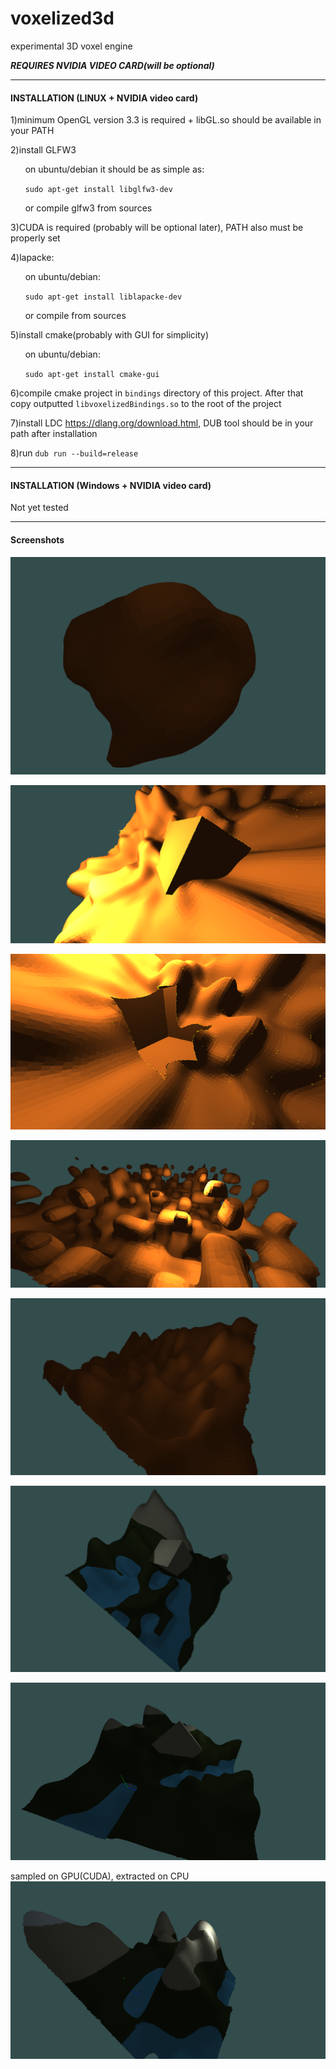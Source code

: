 # voxelized3d
experimental 3D voxel engine

***REQUIRES NVIDIA VIDEO CARD(will be optional)***

________________________________________________________________________
#### INSTALLATION (LINUX + NVIDIA video card)

1)minimum OpenGL version 3.3 is required + libGL.so should be available in your PATH

2)install GLFW3

&nbsp;&nbsp;&nbsp;&nbsp;&nbsp;&nbsp;on ubuntu/debian it should be as simple as:

&nbsp;&nbsp;&nbsp;&nbsp;&nbsp;&nbsp;`sudo apt-get install libglfw3-dev`

&nbsp;&nbsp;&nbsp;&nbsp;&nbsp;&nbsp;or compile glfw3 from sources

3)CUDA is required (probably will be optional later), PATH also must be properly set

4)lapacke:

&nbsp;&nbsp;&nbsp;&nbsp;&nbsp;&nbsp;on ubuntu/debian:

&nbsp;&nbsp;&nbsp;&nbsp;&nbsp;&nbsp;`sudo apt-get install liblapacke-dev`

&nbsp;&nbsp;&nbsp;&nbsp;&nbsp;&nbsp;or compile from sources

5)install cmake(probably with GUI for simplicity)

&nbsp;&nbsp;&nbsp;&nbsp;&nbsp;&nbsp;on ubuntu/debian:

&nbsp;&nbsp;&nbsp;&nbsp;&nbsp;&nbsp;`sudo apt-get install cmake-gui`

6)compile cmake project in `bindings` directory of this project. After that copy outputted `libvoxelizedBindings.so` to the root of the project

7)install LDC https://dlang.org/download.html, DUB tool should be in your path after installation

8)run `dub run --build=release`

________________________________________________________________________

#### INSTALLATION (Windows + NVIDIA video card)
Not yet tested
________________________________________________________________________


#### Screenshots

![UMDC + sphere + noise (radius displacement)](imgs/umdc_sphere_displacement.png)

![sharp features are finally preserved !](imgs/sharp_features.png)

![difference](imgs/difference.png)

![some noise](imgs/noise1.png)

![noise terrain](imgs/noise_terrain.png)

![height map](imgs/heightmap1.png)

![another height map](imgs/heightmap2.png)

sampled on GPU(CUDA), extracted on CPU
![cuda1](imgs/cuda_gen1.png)